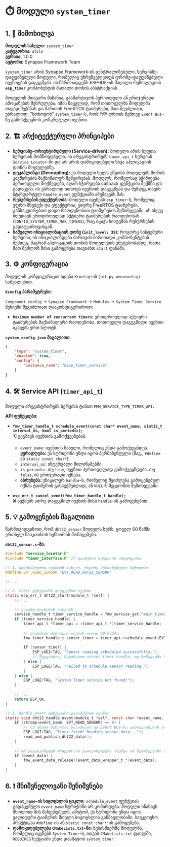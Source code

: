 # ⏱️ მოდული `system_timer`

## 1. 📜 მიმოხილვა

**მოდულის სახელი:** `system_timer`  
**კატეგორია:** `utils`  
**ვერსია:** 1.0.0  
**ავტორი:** Synapse Framework Team

`system_timer` არის Synapse Framework-ის ცენტრალიზებული, სერვისზე-დაფუძნებული მოდული, რომელიც უზრუნველყოფს დროზე-დაფუძნებული ივენთების დაგეგმვას. ის წარმოადგენს ESP-IDF-ის მაღალი რეზოლუციის **`esp_timer`** კომპონენტის მაღალი დონის აბსტრაქციას.

მოდულის მთავარი მიზანია, გაამარტივოს პერიოდული ან ერთჯერადი ამოცანების შესრულება. იმის ნაცვლად, რომ თითოეულმა მოდულმა თავად შექმნას და მართოს FreeRTOS ტაიმერები, მათ შეუძლიათ, უბრალოდ, "სთხოვონ" `system_timer`-ს, რომ নির্দিষ্ট დროის შემდეგ `Event Bus`-ზე გამოაქვეყნოს კონკრეტული ივენთი.

## 2. 🏗️ არქიტექტურული პრინციპები

- **სერვისზე-ორიენტირებული (Service-driven):** მოდული არის სუფთა სერვისის მომწოდებელი. ის არეგისტრირებს `timer_api_t` სერვისს `Service Locator`-ში და არ არის დამოკიდებული სხვა აპლიკაციის დონის მოდულებზე.
- **დეკაპლინგი (Decoupling):** ეს მოდული ხელს უწყობს მოდულებს შორის კავშირების მაქსიმალურ შემცირებას. მოდულს, რომელსაც სჭირდება პერიოდული მოქმედება, აღარ სჭირდება callback ფუნქციის შექმნა და გადაცემა. ის უბრალოდ ითხოვს ივენთის დაგეგმვას და შემდეგ თავის სტანდარტულ `handle_event` ფუნქციაში ამუშავებს მას.
- **რესურსების ეფექტურობა:** მოდული იყენებს `esp_timer`-ს, რომელიც უფრო მსუბუქი და ეფექტურია, ვიდრე FreeRTOS ტაიმერები, განსაკუთრებით დიდი რაოდენობით ტაიმერების შემთხვევაში. ის ასევე ზღუდავს ერთდროულად აქტიური ტაიმერების რაოდენობას (`CONFIG_SYSTEM_TIMER_MAX_TIMERS`), რაც იცავს სისტემას რესურსების გადატვირთვისგან.
- **საშუალო ინიციალიზაციის დონე (`init_level: 35`):** როგორც სისტემური სერვისი, ის ინიციალიზდება ბირთვის ძირითადი კომპონენტების შემდეგ, მაგრამ აპლიკაციის დონის მოდულების უმეტესობამდე, რათა მათ შეძლონ მისი გამოყენება თავიანთ `start` ფაზაში.

## 3. ⚙️ კონფიგურაცია

მოდულის კონფიგურაცია ხდება `Kconfig`-ის (`idf.py menuconfig`) საშუალებით.

**`Kconfig` პარამეტრები:**

`Component config` -> `Synapse Framework` -> `Modules` -> `System Timer Service` მენიუში შეგიძლიათ დააკონფიგურიროთ:

- **`Maximum number of concurrent timers`:** ერთდროულად აქტიური ტაიმერების მაქსიმალური რაოდენობა. თითოეული დაგეგმილი ივენთი იკავებს ერთ სლოტს.

**`system_config.json` მაგალითი:**

```json
{
    "type": "system_timer",
    "enabled": true,
    "config": {
        "instance_name": "main_timer_service"
    }
}
```

## 4. 🛠️ Service API (`timer_api_t`)

მოდული არეგისტრირებს სერვისს ტიპით `FMW_SERVICE_TYPE_TIMER_API`.

**API ფუნქციები:**

- **`fmw_timer_handle_t schedule_event(const char* event_name, uint32_t interval_ms, bool is_periodic);`**  
    🗓️ გეგმავს ივენთის გამოქვეყნებას.
  - `event_name`: ივენთის სახელი, რომელიც უნდა გამოქვეყნდეს. **ყურადღება:** ეს სტრიქონი უნდა იყოს პერმანენტული (მაგ., `#define` ან `static const char*`).
  - `interval_ms`: ინტერვალი მილიწამებში.
  - `is_periodic`: თუ `true`, ივენთი პერიოდულად გამოქვეყნდება. თუ `false`, ის ერთჯერადი იქნება.
  - **აბრუნებს:** უნიკალურ `handle`-ს, რომელიც შეიძლება გამოყენებულ იქნას ტაიმერის გასაუქმებლად, ან `NULL`-ს შეცდომის შემთხვევაში.

- **`esp_err_t cancel_event(fmw_timer_handle_t handle);`**  
    ❌ აუქმებს ადრე დაგეგმილ ივენთს მისი `handle`-ის გამოყენებით.

## 5. 💡 გამოყენების მაგალითი

წარმოვიდგინოთ, რომ `dht22_sensor` მოდულს სურს, ყოველ 60 წამში ერთხელ წაიკითხოს სენსორის მონაცემები.

**`dht22_sensor.c`-ში:**

```c
#include "service_locator.h"
#include "timer_interface.h" // ტაიმერის სერვისის ინტერფეისი

// 1. განვსაზღვროთ ივენთის სახელი, როგორც პერმანენტული სტრიქონი
#define EVT_READ_SENSOR "EVT_READ_DHT22_SENSOR"

// ...

// 2. start ფუნქციაში დავგეგმოთ ივენთი
static esp_err_t dht22_start(module_t *self) {
    // ...
    
    // ვიღებთ ტაიმერის სერვისს
    service_handle_t timer_service_handle = fmw_service_get("main_timer_service");
    if (timer_service_handle) {
        timer_api_t *timer_api = (timer_api_t *)timer_service_handle;
        
        // ვგეგმავთ პერიოდულ ივენთს ყოველ 60 წამში
        fmw_timer_handle_t sensor_timer = timer_api->schedule_event(EVT_READ_SENSOR, 60000, true);
        
        if (sensor_timer) {
            ESP_LOGI(TAG, "Sensor reading scheduled successfully.");
            // შეგვიძლია, შევინახოთ sensor_timer handle, თუ მომავალში მისი გაუქმება დაგვჭირდება
        } else {
            ESP_LOGE(TAG, "Failed to schedule sensor reading.");
        }
    } else {
        ESP_LOGE(TAG, "System Timer service not found!");
    }
    
    // ...
    return ESP_OK;
}

// 3. handle_event ფუნქციაში დავამუშაოთ ივენთი
static void dht22_handle_event(module_t *self, const char *event_name, void *event_data) {
    if (strcmp(event_name, EVT_READ_SENSOR) == 0) {
        // აქ ვწერთ სენსორის წაკითხვის და Event Bus-ზე გამოქვეყნების ლოგიკას
        ESP_LOGI(TAG, "Timer fired! Reading sensor data...");
        read_and_publish_dht22_data();
    }
    
    // არ დაგვავიწყდეს wrapper-ის გათავისუფლება (თუმცა ამ შემთხვევაში ის NULL-ია)
    if (event_data) {
        fmw_event_data_release((event_data_wrapper_t *)event_data);
    }
}
```

## 6. ❗ მნიშვნელოვანი შენიშვნები

- **`event_name`-ის სიცოცხლის ციკლი:** `schedule_event` ფუნქციას გადაცემული `event_name` სტრიქონი არ კოპირდება. მოდული ინახავს მხოლოდ მის მაჩვენებელს. ამიტომ, ეს სტრიქონი უნდა იყოს ვალიდური ტაიმერის მთელი სიცოცხლის განმავლობაში. საუკეთესო პრაქტიკაა `#define`-ის ან `static const char*`-ის გამოყენება.
- **დამოკიდებულება `CMakeLists.txt`-ში:** ნებისმიერმა მოდულმა, რომელიც იყენებს `System Timer`-ს, თავის `CMakeLists.txt` ფაილში, `REQUIRES` სექციაში უნდა დაამატოს `system_timer`.
